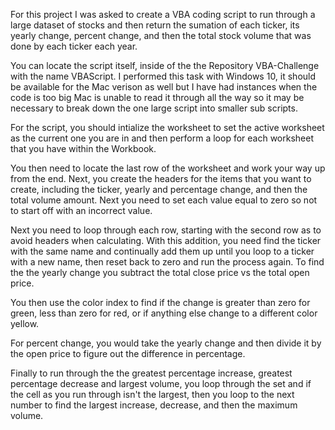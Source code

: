 For this project I was asked to create a VBA coding script to run through a large dataset of stocks and then return the sumation of each ticker, its yearly change, percent change, and then the total stock volume that was done by each ticker each year. 


You can locate the script itself, inside of the the Repository VBA-Challenge with the name VBAScript. I performed this task with Windows 10, it should be available for the Mac verison as well but I have had instances when the code is too big Mac is unable to read it through all the way so it may be necessary to break down the one large script into smaller sub scripts. 


For the script, you should intialize the worksheet to set the active worksheet as the current one you are in and then perform a loop for each worksheet that you have within the Workbook. 

You then need to locate the last row of the worksheet and work your way up from the end. Next, you create the headers for the items that you want to create, including the ticker, yearly and percentage change, and then the total volume amount. Next you need to set each value equal to zero so not to start off with an incorrect value. 

Next you need to loop through each row, starting with the second row as to avoid headers when calculating. With this addition, you need find the ticker with the same name and continually add them up until you loop to a ticker with a new name, then reset back to zero and run the process again. To find the the yearly change you subtract the total close price vs the total open price.


You then use the color index to find if the change is greater than zero for green, less than zero for red, or if anything else change to a different color yellow. 

For percent change,  you would take the yearly change and then divide it by the open price to figure out the difference in percentage. 

Finally to run through the the greatest percentage increase, greatest percentage decrease and largest volume, you loop through the set and if the cell as you run through isn't the largest, then you loop to the next number to find the largest increase, decrease, and then the maximum volume.
